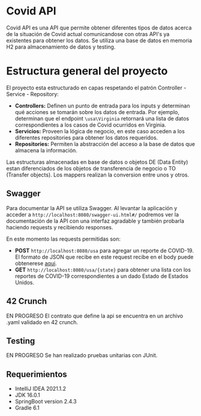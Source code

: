 # Covid API

Covid API es una API que permite obtener diferentes tipos de datos acerca de
la situación de Covid actual comunicandose con otras API's ya existentes para obtener los datos.
Se utiliza una base de datos en memoria H2 para almacenamiento de datos y testing.

# Estructura general del proyecto

El proyecto esta estructurado en capas respetando el patrón Controller - Service - Repository:
* **Controllers:** Definen un punto de entrada para los inputs y determinan qué acciones se tomarán sobre los datos de entrada. Por ejemplo, determinan que el endpoint `\usa\Virginia` retornará una lista de datos correspondientes a los casos de Covid ocurridos en Virginia.
* **Servicios:** Proveen la lógica de negocio, en este caso acceden a los diferentes repositories para obtener los datos requeridos.
* **Repositories:** Permiten la abstracción del acceso a la base de datos que almacena la información.

Las estructuras almacenadas en base de datos o objetos DE (Data Entity) estan diferenciados de los objetos de transferencia de negocio o TO (Transfer objects). Los mappers realizan la conversion entre unos y otros. 

## Swagger

Para documentar la API se utiliza Swagger. Al levantar la aplicación y acceder a `http://localhost:8080/swagger-ui.html#/` podremos ver la documentación de la API con una interfaz agradable y también probarla haciendo requests y recibiendo responses.

En este momento las requests permitidas son:

* **POST** `http://localhost:8080/usa` para agregar un reporte de COVID-19. El formato de JSON que recibe en este request recibe en el body puede obtenerese [aqui](https://api.apify.com/v2/key-value-stores/moxA3Q0aZh5LosewB/records/LATEST?disableRedirect=true). 
* **GET** `http://localhost:8080/usa/{state}` para obtener una lista con los reportes de COVID-19 correspondientes a un dado Estado de Estados Unidos.  

## 42 Crunch
EN PROGRESO
El contrato que define la api se encuentra en un archivo .yaml validado en 42 crunch.

## Testing
EN PROGRESO
Se han realizado pruebas unitarias con JUnit.

## Requerimientos

- IntelliJ IDEA 2021.1.2
- JDK 16.0.1
- SpringBoot version 2.4.3
- Gradle 6.1
